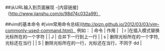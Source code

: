 ##从URL输入到页面展现
-[内容链接]（http://www.jianshu.com/p/98d74c032a99）

##vim的基本命令
#[vim常用命令总结](http://pizn.github.io/2012/03/03/vim-commonly-used-command.html）
例如：
| 命令 | 作用 |  
| r |在插入模式替换光标所在的一个字符 | 
| J | 合并下一行到上一行 | 
| s | 删除光标所在的一个字符, 光标还在当行 | 
| S | 删除光标所在的一行，光标还在当行，不同于 dd | 



